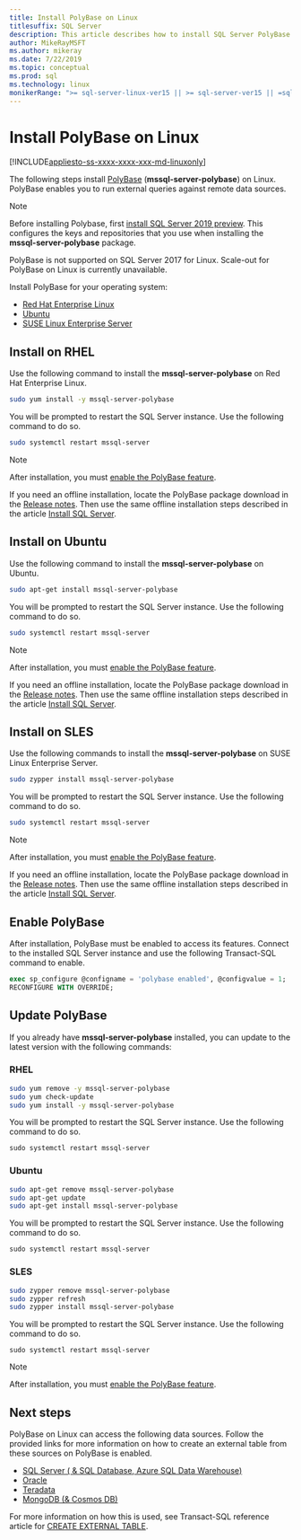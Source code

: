 ```yaml
---
title: Install PolyBase on Linux
titlesuffix: SQL Server
description: This article describes how to install SQL Server PolyBase on Linux.
author: MikeRayMSFT
ms.author: mikeray
ms.date: 7/22/2019
ms.topic: conceptual
ms.prod: sql
ms.technology: linux
monikerRange: ">= sql-server-linux-ver15 || >= sql-server-ver15 || =sqlallproducts-allversions"
---
```

# Install PolyBase on Linux

[!INCLUDE[appliesto-ss-xxxx-xxxx-xxx-md-linuxonly](../../includes/appliesto-ss-xxxx-xxxx-xxx-md-linuxonly.md)]

The following steps install [PolyBase](../../relational-databases/search/full-text-search.md) (**mssql-server-polybase**) on Linux. PolyBase enables you to run external queries against remote data sources. 

>[!NOTE]
> Before installing Polybase, first [install SQL Server 2019 preview](../../linux/sql-server-linux-setup.md#platforms). This configures the keys and repositories that you use when installing the **mssql-server-polybase** package.
>
> PolyBase is not supported on SQL Server 2017 for Linux.
> Scale-out for PolyBase on Linux is currently unavailable.

Install PolyBase for your operating system:

- [Red Hat Enterprise Linux](#RHEL)
- [Ubuntu](#ubuntu)
- [SUSE Linux Enterprise Server](#SLES)



## <a name="RHEL">Install on RHEL</a>

Use the following command to install the **mssql-server-polybase** on Red Hat Enterprise Linux. 

```bash
sudo yum install -y mssql-server-polybase
```

You will be prompted to restart the SQL Server instance. Use the following command to do so.

```bash
sudo systemctl restart mssql-server
```

>[!NOTE]
>After installation, you must [enable the PolyBase feature](#enable).

If you need an offline installation, locate the PolyBase package download in the [Release notes](../../linux/sql-server-linux-release-notes.md). Then use the same offline installation steps described in the article [Install SQL Server](../../linux/sql-server-linux-setup.md#offline).

## <a name="ubuntu">Install on Ubuntu</a>

Use the following command to install the **mssql-server-polybase** on Ubuntu. 

```bash
sudo apt-get install mssql-server-polybase
```

You will be prompted to restart the SQL Server instance. Use the following command to do so.

```bash
sudo systemctl restart mssql-server
```

>[!NOTE]
>After installation, you must [enable the PolyBase feature](#enable).

If you need an offline installation, locate the PolyBase package download in the [Release notes](../../linux/sql-server-linux-release-notes.md). Then use the same offline installation steps described in the article [Install SQL Server](../../linux/sql-server-linux-setup.md#offline).

## <a name="SLES">Install on SLES</a>

Use the following commands to install the **mssql-server-polybase** on SUSE Linux Enterprise Server. 

```bash
sudo zypper install mssql-server-polybase
```

You will be prompted to restart the SQL Server instance. Use the following command to do so.

```bash
sudo systemctl restart mssql-server
```

>[!NOTE]
>After installation, you must [enable the PolyBase feature](#enable).


If you need an offline installation, locate the PolyBase package download in the [Release notes](../../linux/sql-server-linux-release-notes.md). Then use the same offline installation steps described in the article [Install SQL Server](../../linux/sql-server-linux-setup.md#offline).


## <a name="enable">Enable PolyBase</a> 

After installation, PolyBase must be enabled to access its features. Connect to the installed SQL Server instance and use the following Transact-SQL command to enable.

```sql
exec sp_configure @configname = 'polybase enabled', @configvalue = 1;
RECONFIGURE WITH OVERRIDE;
```

## Update PolyBase

If you already have **mssql-server-polybase** installed, you can update to the latest version with the following commands:

### RHEL

```bash
sudo yum remove -y mssql-server-polybase
sudo yum check-update
sudo yum install -y mssql-server-polybase
```

You will be prompted to restart the SQL Server instance. Use the following command to do so.

```
sudo systemctl restart mssql-server
```

### Ubuntu

```bash
sudo apt-get remove mssql-server-polybase
sudo apt-get update 
sudo apt-get install mssql-server-polybase
```

You will be prompted to restart the SQL Server instance. Use the following command to do so.

```
sudo systemctl restart mssql-server
```

### SLES

```bash
sudo zypper remove mssql-server-polybase
sudo zypper refresh
sudo zypper install mssql-server-polybase
```

You will be prompted to restart the SQL Server instance. Use the following command to do so.

```
sudo systemctl restart mssql-server
```

>[!NOTE]
>After installation, you must [enable the PolyBase feature](#enable).

## Next steps

PolyBase on Linux can access the following data sources. Follow the provided links for more information on how to create an external table from these sources on PolyBase is enabled. 

- [SQL Server ( & SQL Database, Azure SQL Data Warehouse)](../../relational-databases/polybase/polybase-configure-sql-server.md)
- [Oracle](../../relational-databases/polybase/polybase-configure-oracle.md)
- [Teradata](../../relational-databases/polybase/polybase-configure-teradata.md)
- [MongoDB (& Cosmos DB)](../../relational-databases/polybase/polybase-configure-mongodb.md)

For more information on how this is used, see Transact-SQL reference article for [CREATE EXTERNAL TABLE](../../t-sql/statements/create-external-table-transact-sql.md).
